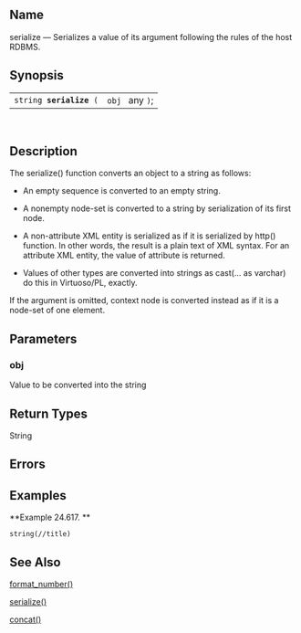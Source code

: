 <div id="xpf_serialize" class="refentry">

<div class="titlepage">

</div>

<div class="refnamediv">

## Name

serialize — Serializes a value of its argument following the rules of
the host RDBMS.

</div>

<div class="refsynopsisdiv">

## Synopsis

<div id="xpf_syn_serialize" class="funcsynopsis">

|                              |                 |
|------------------------------|-----------------|
| `string `**`serialize`**` (` | `obj ` any `)`; |

<div class="funcprototype-spacer">

 

</div>

</div>

</div>

<div id="xpf_desc_serialize" class="refsect1">

## Description

The serialize() function converts an object to a string as follows:

<div class="itemizedlist">

- An empty sequence is converted to an empty string.

- A nonempty node-set is converted to a string by serialization of its
  first node.

- A non-attribute XML entity is serialized as if it is serialized by
  http() function. In other words, the result is a plain text of XML
  syntax. For an attribute XML entity, the value of attribute is
  returned.

- Values of other types are converted into strings as cast(... as
  varchar) do this in Virtuoso/PL, exactly.

</div>

If the argument is omitted, context node is converted instead as if it
is a node-set of one element.

</div>

<div id="xpf_params_serialize" class="refsect1">

## Parameters

<div id="id128901" class="refsect2">

### obj

Value to be converted into the string

</div>

</div>

<div id="xpf_ret_serialize" class="refsect1">

## Return Types

String

</div>

<div id="xpf_errors_serialize" class="refsect1">

## Errors

</div>

<div id="xpf_examples_serialize" class="refsect1">

## Examples

<div id="xpf_ex_serialize" class="example">

**Example 24.617. **

<div class="example-contents">

``` screen
string(//title)
```

</div>

</div>

  

</div>

<div id="xpf_seealso_serialize" class="refsect1">

## See Also

<a href="xpf_format_number.html" class="link"
title="format-number">format_number()</a>

<a href="xpf_serialize.html" class="link"
title="serialize">serialize()</a>

<a href="xpf_concat.html" class="link" title="concat">concat()</a>

</div>

</div>
